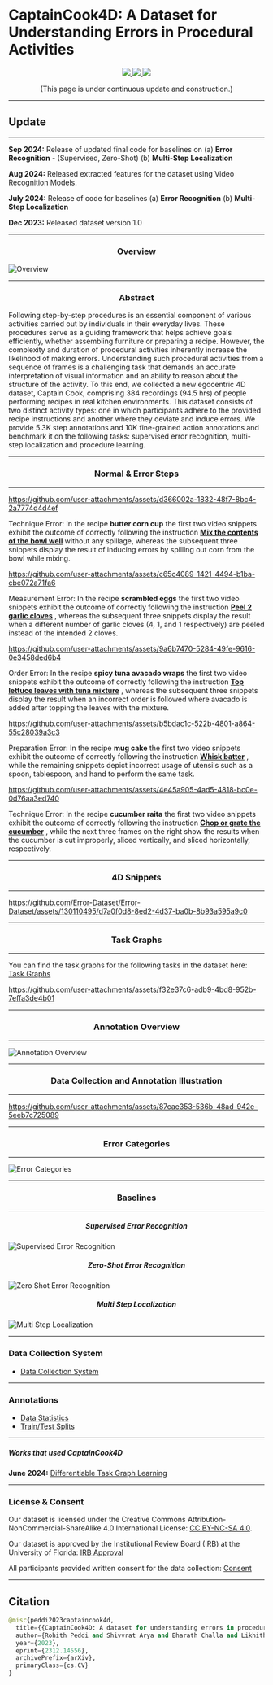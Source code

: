 # CaptainCook4D: A Dataset for Understanding Errors in Procedural Activities

<div align=center>
  <a src="https://img.shields.io/badge/project-website-green" href="https://captaincook4d.github.io/captain-cook/">
    <img src="https://img.shields.io/badge/project-website-green">
  </a>
  <a src="https://img.shields.io/badge/paper-arxiv-red" href="https://arxiv.org/abs/2312.14556">
    <img src="https://img.shields.io/badge/paper-arxiv-red">
  </a>
  <a src="https://img.shields.io/badge/bibtex-citation-blue" href="https://captaincook4d.github.io/captain-cook/#citation">
    <img src="https://img.shields.io/badge/bibtex-citation-blue">
  </a> 
</div>

<p align="center">
  (This page is under continuous update and construction.)
</p>

----

## Update

----

**Sep 2024:** Release of updated final code for baselines on (a) **Error Recognition** - (Supervised, Zero-Shot) (b) **Multi-Step Localization**

**Aug 2024:** Released extracted features for the dataset using Video Recognition Models.

**July 2024:** Release of code for baselines (a) **Error Recognition** (b) **Multi-Step Localization**

**Dec 2023:** Released dataset version 1.0

----

<div align="center">
    <h3>Overview</h3>
</div> 

![Overview](https://raw.githubusercontent.com/CaptainCook4D/captain-cook/main/static/images/TitleImage.svg)

----

<div align="center">
    <h3>Abstract</h3>
</div> 

Following step-by-step procedures is an essential component of various activities carried out by individuals in their everyday lives.
These procedures serve as a guiding framework that helps achieve goals efficiently, whether assembling furniture or preparing a recipe.
However, the complexity and duration of procedural activities inherently increase the likelihood of making errors.
Understanding such procedural activities from a sequence of frames is a challenging task that demands an accurate
interpretation of visual information and an ability to reason about the structure of the activity.
To this end, we collected a new egocentric 4D dataset, Captain Cook, comprising 384 recordings (94.5 hrs) of people performing recipes in real kitchen environments.
This dataset consists of two distinct activity types: one in which participants adhere to the provided recipe instructions and another where they deviate and induce errors.
We provide 5.3K step annotations and 10K fine-grained action annotations and benchmark it on the following tasks: supervised error recognition, multi-step localization and procedure learning.

----

<div align="center">
    <h3>Normal & Error Steps</h3>
</div>

----


https://github.com/user-attachments/assets/d366002a-1832-48f7-8bc4-2a7774d4d4ef


<p class="subtitle has-text-centered">
<span class="recipe">Technique Error:</span>
<span class="recipe_description">In the recipe <span class="recipe"> <b>butter corn cup</b> </span>
  the first two video snippets exhibit the outcome of correctly following the instruction
  <span class="recipe"> <b><u>Mix the contents of the bowl well</u></b> </span> without any spillage,
  whereas the subsequent three snippets display the result of inducing errors by spilling out corn from the bowl
  while mixing.
</span>
</p>


https://github.com/user-attachments/assets/c65c4089-1421-4494-b1ba-cbe072a71fa6


<p class="subtitle has-text-centered">
<span class="recipe">Measurement Error:</span>
<span class="recipe_description">In the recipe <span class="recipe"> <b>scrambled eggs</b> </span>
  the first two video snippets exhibit the outcome of correctly following the instruction
  <span class="recipe"> <b><u>Peel 2 garlic cloves</u></b> </span>,
  whereas the subsequent three snippets display the result when a different number of garlic cloves
  (4, 1, and 1 respectively) are peeled instead of the intended 2 cloves.
</span>
</p>



https://github.com/user-attachments/assets/9a6b7470-5284-49fe-9616-0e3458ded6b4


<p class="subtitle has-text-centered">
<span class="recipe">Order Error:</span>
<span class="recipe_description">In the recipe <span class="recipe"> <b>spicy tuna avacado wraps</b> </span>
  the first two video snippets exhibit the outcome of correctly following the instruction
  <span class="recipe"> <b><u>Top lettuce leaves with tuna mixture</u></b> </span>,
  whereas the subsequent three snippets display the result when an incorrect order is
  followed where avacado is added after topping the leaves with the mixture.
</span>
</p>



https://github.com/user-attachments/assets/b5bdac1c-522b-4801-a864-55c28039a3c3


<p class="subtitle has-text-centered">
<span class="recipe">Preparation Error:</span>
<span class="recipe_description">In the recipe <span class="recipe"> <b>mug cake</b> </span>
  the first two video snippets exhibit the outcome of correctly following the instruction
  <span class="recipe"> <b><u>Whisk batter</u></b> </span>, while the remaining snippets depict incorrect usage
  of utensils such as a spoon, tablespoon, and hand to perform the same task.
</span>
</p>


https://github.com/user-attachments/assets/4e45a905-4ad5-4818-bc0e-0d76aa3ed740


<p class="subtitle has-text-centered">
<span class="recipe">Technique Error:</span>
<span class="recipe_description">In the recipe <span class="recipe"> <b>cucumber raita</b> </span>
  the first two video snippets exhibit the outcome of correctly following the instruction
  <span class="recipe"> <b><u>Chop or grate the cucumber</u></b> </span>, while the next three frames
  on the right show the results when the cucumber is cut improperly, sliced vertically,
  and sliced horizontally, respectively.
</span>
</p>

----

<div align="center">
    <h3>4D Snippets</h3>
</div>

----

https://github.com/Error-Dataset/Error-Dataset/assets/130110495/d7a0f0d8-8ed2-4d37-ba0b-8b93a595a9c0


----

<div align="center">
    <h3>Task Graphs</h3>
</div>

----

You can find the task graphs for the following tasks in the dataset here: [Task Graphs](https://github.com/Error-Dataset/annotations)


https://github.com/user-attachments/assets/f32e37c6-adb9-4bd8-952b-7effa3de4b01


----

<div align="center">
    <h3>Annotation Overview</h3>
</div>

----

![Annotation Overview](https://raw.githubusercontent.com/CaptainCook4D/captain-cook/main/static/images/RecipeTimeline.svg)

----

<div align="center">
    <h3>Data Collection and Annotation Illustration</h3>
</div>

----

https://github.com/user-attachments/assets/87cae353-536b-48ad-942e-5eeb7c725089


----

<div align="center">
    <h3>Error Categories</h3>
</div>

----


![Error Categories](https://raw.githubusercontent.com/CaptainCook4D/captain-cook/main/static/images/ErrorCategories.svg)

----


<div align="center">
    <h3>Baselines</h3>
</div>

----


<div align="center">
    <h5>Supervised Error Recognition</h5>
</div>

![Supervised Error Recognition](https://raw.githubusercontent.com/CaptainCook4D/captain-cook/main/static/images/ErrorRecognitionBaseline.svg)


<div align="center">
    <h5>Zero-Shot Error Recognition</h5>
</div>

![Zero Shot Error Recognition](https://raw.githubusercontent.com/CaptainCook4D/captain-cook/main/static/images/ZeroShotErrorRecognition.svg)

<div align="center">
    <h5>Multi Step Localization</h5>
</div>

![Multi Step Localization](https://raw.githubusercontent.com/CaptainCook4D/captain-cook/main/static/images/MultiStepLocalizationQualitativeResults.svg)

----

<div>
    <h3>Data Collection System</h3>
</div>


- [Data Collection System](https://github.com/Error-Dataset/data-collection)


----

<div>
    <h3>Annotations</h3>
</div>


- [Data Statistics](https://github.com/Error-Dataset/annotations)
- [Train/Test Splits](https://github.com/Error-Dataset/annotations)

----

<div>
    <h5>Works that used CaptainCook4D</h5>
</div>


**June 2024:** [Differentiable Task Graph Learning](https://arxiv.org/abs/2406.01486)

----

<div>
    <h3>License & Consent</h3>
</div>

Our dataset is licensed under the Creative Commons Attribution-NonCommercial-ShareAlike 4.0 International License: [CC BY-NC-SA 4.0](https://creativecommons.org/licenses/by-nc-sa/4.0/).

Our dataset is approved by the Institutional Review Board (IRB) at the University of Florida: [IRB Approval](https://utdallas.box.com/s/mplxyvsowyay1lr048bur9habarjgkt9) 

All participants provided written consent for the data collection: [Consent](https://utdallas.box.com/s/2qkvsgrn8gfs66o8ha8hnee011t03yl2)

----


## Citation

```python
@misc{peddi2023captaincook4d,
  title={{CaptainCook4D: A dataset for understanding errors in procedural activities}}, 
  author={Rohith Peddi and Shivvrat Arya and Bharath Challa and Likhitha Pallapothula and Akshay Vyas and Jikai Wang and Qifan Zhang and Vasundhara Komaragiri and Eric Ragan and Nicholas Ruozzi and Yu Xiang and Vibhav Gogate},
  year={2023},
  eprint={2312.14556},
  archivePrefix={arXiv},
  primaryClass={cs.CV}
}
```


